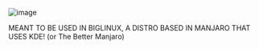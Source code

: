![image](https://github.com/user-attachments/assets/e686da73-0d5e-4bd9-8f10-b3b7750b9942)

MEANT TO BE USED IN BIGLINUX, A DISTRO BASED IN MANJARO THAT USES KDE! (or The Better Manjaro)
